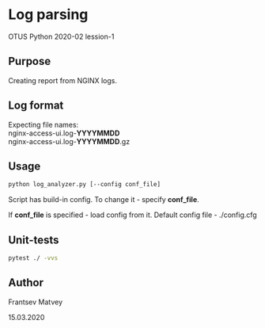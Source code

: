 # Log parsing
OTUS Python 2020-02 lession-1

## Purpose
Creating report from NGINX logs.

## Log format
Expecting file names:<br/>
nginx-access-ui.log-**YYYYMMDD**<br/>
nginx-access-ui.log-**YYYYMMDD**.gz
 
## Usage
```bash
python log_analyzer.py [--config conf_file]
```
Script has build-in config. To change it - specify **conf_file**.

If **conf_file** is specified - load config from it.
Default config file - ./config.cfg

## Unit-tests
```bash
pytest ./ -vvs
```

## Author
Frantsev Matvey

15.03.2020